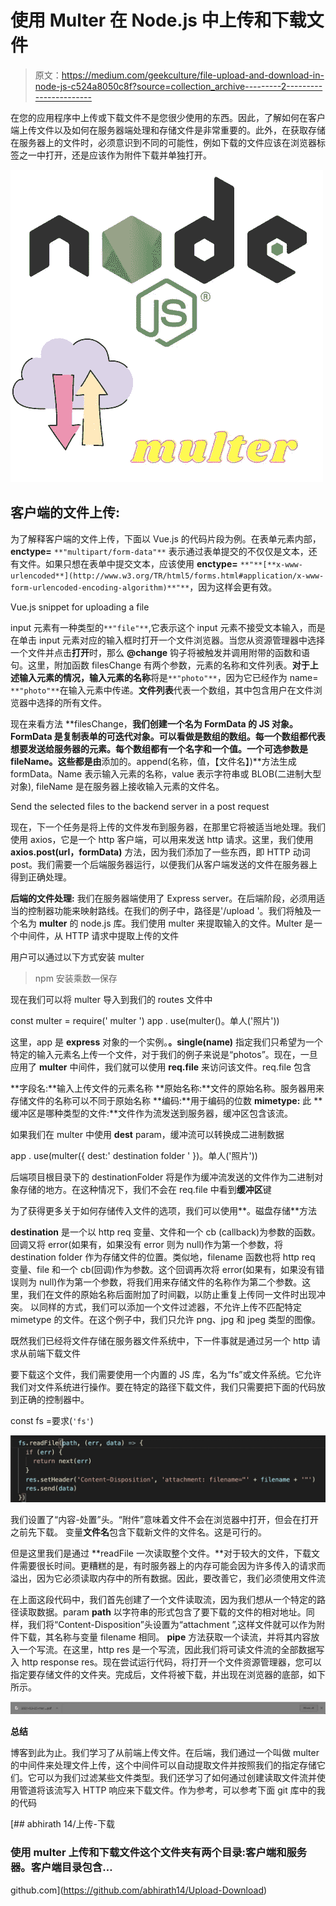 # 使用 Multer 在 Node.js 中上传和下载文件

> 原文：<https://medium.com/geekculture/file-upload-and-download-in-node-js-c524a8050c8f?source=collection_archive---------2----------------------->

在您的应用程序中上传或下载文件不是您很少使用的东西。因此，了解如何在客户端上传文件以及如何在服务器端处理和存储文件是非常重要的。此外，在获取存储在服务器上的文件时，必须意识到不同的可能性，例如下载的文件应该在浏览器标签之一中打开，还是应该作为附件下载并单独打开。

![](img/a2aa2f67b8ac9ee4750bbdf8196f6e7a.png)

## 客户端的文件上传:

为了解释客户端的文件上传，下面以 Vue.js 的代码片段为例。在表单元素内部， **enctype=** `**"multipart/form-data"**` 表示通过表单提交的不仅仅是文本，还有文件。如果只想在表单中提交文本，应该使用 **enctype=** `**"**[**x-www-urlencoded**](http://www.w3.org/TR/html5/forms.html#application/x-www-form-urlencoded-encoding-algorithm)**"**`，因为这样会更有效。

Vue.js snippet for uploading a file

input 元素有一种类型的`**"file"**`,它表示这个 input 元素不接受文本输入，而是在单击 input 元素对应的输入框时打开一个文件浏览器。当您从资源管理器中选择一个文件并点击**打开**时，那么 **@change** 钩子将被触发并调用附带的函数和语句。这里，附加函数 filesChange 有两个参数，元素的名称和文件列表。**对于上述输入元素的情况，输入元素的名称**将是`**"photo"**`，因为它已经作为 name= `**"photo"**`在输入元素中传递。**文件列表**代表一个数组，其中包含用户在文件浏览器中选择的所有文件。

现在来看方法 **filesChange，**我们创建一个名为 **FormData** 的 JS 对象。FormData 是复制表单的可迭代对象。可以看做是数组的数组。每一个数组都代表想要发送给服务器的元素。每个数组都有一个名字和一个值。一个可选参数是 fileName。这些都是由**添加的。append(名称，值，【文件名】)**方法生成 formData。Name 表示输入元素的名称，value 表示字符串或 BLOB(二进制大型对象), fileName 是在服务器上接收输入元素的文件名。

Send the selected files to the backend server in a post request

现在，下一个任务是将上传的文件发布到服务器，在那里它将被适当地处理。我们使用 axios，它是一个 http 客户端，可以用来发送 http 请求。这里，我们使用 **axios.post(url，formData)** 方法，因为我们添加了一些东西，即 HTTP 动词 post。我们需要一个后端服务器运行，以便我们从客户端发送的文件在服务器上得到正确处理。

**后端的文件处理:** 我们在服务器端使用了 Express server。在后端阶段，必须用适当的控制器功能来映射路线。在我们的例子中，路径是'/upload '。我们将触及一个名为 **multer** 的 node.js 库。我们使用 multer 来提取输入的文件。Multer 是一个中间件，从 HTTP 请求中提取上传的文件

用户可以通过以下方式安装 multer

> npm 安装乘数—保存

现在我们可以将 multer 导入到我们的 routes 文件中

const multer = require(' multer ')
app . use(multer()。单人('照片'))

这里，app 是 **express** 对象的一个实例。**。single(name)** 指定我们只希望为一个特定的输入元素名上传一个文件，对于我们的例子来说是“photos”。现在，一旦应用了 **multer** 中间件，我们就可以使用 **req.file** 来访问该文件。req.file 包含

**字段名:**输入上传文件的元素名称
**原始名称:**文件的原始名称。服务器用来存储文件的名称可以不同于原始名称
**编码:**用于编码的位数
**mimetype:** 此
**缓冲区是哪种类型的文件:**文件作为流发送到服务器，缓冲区包含该流。

如果我们在 multer 中使用 **dest** param，缓冲流可以转换成二进制数据

app . use(multer({ dest:' destination folder ' })。单人('照片'))

后端项目根目录下的 destinationFolder 将是作为缓冲流发送的文件作为二进制对象存储的地方。在这种情况下，我们不会在 req.file 中看到**缓冲区**键

为了获得更多关于如何存储传入文件的选项，我们可以使用**。磁盘存储**方法

**destination** 是一个以 http req 变量、文件和一个 cb (callback)为参数的函数。回调又将 error(如果有，如果没有 error 则为 null)作为第一个参数，将 destination folder 作为存储文件的位置。类似地，filename 函数也将 http req 变量、file 和一个 cb(回调)作为参数。这个回调再次将 error(如果有，如果没有错误则为 null)作为第一个参数，将我们用来存储文件的名称作为第二个参数。这里，我们在文件的原始名称后面附加了时间戳，以防止重复上传同一文件时出现冲突。
以同样的方式，我们可以添加一个文件过滤器，不允许上传不匹配特定 mimetype 的文件。在这个例子中，我们只允许 png、jpg 和 jpeg 类型的图像。

既然我们已经将文件存储在服务器文件系统中，下一件事就是通过另一个 http 请求从前端下载文件

要下载这个文件，我们需要使用一个内置的 JS 库，名为“fs”或文件系统。它允许我们对文件系统进行操作。要在特定的路径下载文件，我们只需要把下面的代码放到正确的控制器中。

const fs =要求(`'fs'`)

![](img/c07f43668619c860433e0b4dee4737f4.png)

我们设置了“内容-处置”头。“附件”意味着文件不会在浏览器中打开，但会在打开之前先下载。
变量**文件名**包含下载新文件的文件名。这是可行的。

但是这里我们是通过 **readFile 一次读取整个文件。**对于较大的文件，下载文件需要很长时间。更糟糕的是，有时服务器上的内存可能会因为许多传入的请求而溢出，因为它必须读取内存中的所有数据。因此，要改善它，我们必须使用文件流

在上面这段代码中，我们首先创建了一个文件读取流，因为我们想从一个特定的路径读取数据。param **path** 以字符串的形式包含了要下载的文件的相对地址。同样，我们将“Content-Disposition”头设置为“attachment ”,这样文件就可以作为附件下载，其名称与变量 filename 相同。 **pipe** 方法获取一个读流，并将其内容放入一个写流。在这里，http res 是一个写流，因此我们将可读文件流的全部数据写入 http response res。现在尝试运行代码，将打开一个文件资源管理器，您可以指定要存储文件的文件夹。完成后，文件将被下载，并出现在浏览器的底部，如下所示。

![](img/5137866e2c71d251e298586a9f7f2865.png)

**总结**

博客到此为止。我们学习了从前端上传文件。在后端，我们通过一个叫做 multer 的中间件来处理文件上传，这个中间件可以自动提取文件并按照我们的指定存储它们。它可以为我们过滤某些文件类型。我们还学习了如何通过创建读取文件流并使用管道将该流写入 HTTP 响应来下载文件。作为参考，可以参考下面 git 库中的我的代码

[](https://github.com/abhirath14/Upload-Download) [## abhirath 14/上传-下载

### 使用 multer 上传和下载文件这个文件夹有两个目录:客户端和服务器。客户端目录包含…

github.com](https://github.com/abhirath14/Upload-Download)